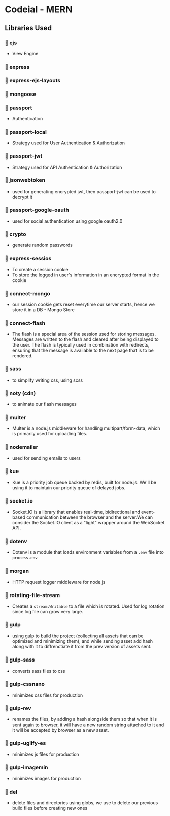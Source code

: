 # Codeial - MERN

## Libraries Used

### 🎯 ejs

- View Engine

### 🎯 express

### 🎯 express-ejs-layouts

### 🎯 mongoose

### 🎯 passport

- Authentication

### 🎯 passport-local

- Strategy used for User Authentication & Authorization

### 🎯 passport-jwt

- Strategy used for API Authentication & Authorization

### 🎯 jsonwebtoken

- used for generating encrypted jwt, then passport-jwt can be used to decrypt it

### 🎯 passport-google-oauth

- used for social authentication using google oauth2.0

### 🎯 crypto

- generate random passwords

### 🎯 express-sessios

- To create a session cookie
- To store the logged in user's information in an encrypted format in the cookie

### 🎯 connect-mongo

- our session cookie gets reset everytime our server starts, hence we store it in a DB - Mongo Store

### 🎯 connect-flash

- The flash is a special area of the session used for storing messages. Messages are written to the flash and cleared after being displayed to the user. The flash is typically used in combination with redirects, ensuring that the message is available to the next page that is to be rendered.

### 🎯 sass

- to simplify writing css, using scss

### 🎯 noty (cdn)

- to animate our flash messages

### 🎯 multer

- Multer is a node.js middleware for handling multipart/form-data, which is primarily used for uploading files.

### 🎯 nodemailer

- used for sending emails to users

### 🎯 kue

- Kue is a priority job queue backed by redis, built for node.js. We'll be using it to maintain our priority queue of delayed jobs.

### 🎯 socket.io

- Socket.IO is a library that enables real-time, bidirectional and event-based communication between the browser and the server.We can consider the Socket.IO client as a "light" wrapper around the WebSocket API.

### 🎯 dotenv

- Dotenv is a module that loads environment variables from a `.env` file into `process.env`

### 🎯 morgan

- HTTP request logger middleware for node.js

### 🎯 rotating-file-stream

- Creates a `stream.Writable` to a file which is rotated. Used for log rotation since log file can grow very large.

### 🎯 gulp

- using gulp to build the project (collecting all assets that can be optimized and minimizing them), and while sending asset add hash along with it to diffrenctiate it from the prev version of assets sent.

### 🎯 gulp-sass

- converts sass files to css

### 🎯 gulp-cssnano

- minimizes css files for production

### 🎯 gulp-rev

- renames the files, by adding a hash alongside them so that when it is sent again to browser, it will have a new random string attached to it and it will be accepted by browser as a new asset.

### 🎯 gulp-uglify-es

- minimizes js files for production

### 🎯 gulp-imagemin

- minimizes images for production

### 🎯 del

- delete files and directories using globs, we use to delete our previous build files before creating new ones
